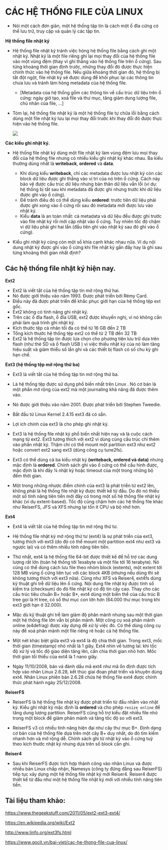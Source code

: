 # CÁC HỆ THỐNG FILE CỦA LINUX

- Nói một cách đơn giản, một hệ thống tập tin là cách một ổ đĩa cứng có thể lưu trữ, truy cập và quản lý các tập tin.

**Hệ thống file nhật ký**
- Hệ thống file nhật ký tránh việc hỏng hệ thống file bằng cách ghi một nhật ký. Nhật ký là một file riêng ghi lại mọi thay đổi của hệ thống file vào một vùng đệm (thay vì ghi thẳng vào hệ thống file trên ổ cứng). Sau từng khoảng thời gian định trước, những thay đổi đó được thực hiện chính thức vào hệ thống file. Nếu giữa khoảng thời gian đó, hệ thống bị tắt đột ngột, file nhật ký sẽ được dùng để khôi phục lại các thông tin chưa lưu và tránh làm hỏng metadata của hệ thống file.

  - [Metadata của hệ thống gồm các thông tin về cấu trúc dữ liệu trên ổ cứng: ngày giờ tạo, xoá file và thư mục, tăng giảm dung lượng file, chủ nhân của file, …]

- Tóm lại, hệ thống file nhật ký là một hệ thống file tự chữa lỗi bằng cách dùng một file nhật ký lưu lại mọi thay đổi trước khi thay đổi đó được thực hiện vào hệ thống file.

    ![](https://www.gocit.vn/wp-content/uploads/2013/08/file-linux.gif)

**Các kiểu ghi nhật ký.**
- Hệ thống file nhật ký dùng một file nhật ký làm vùng đệm lưu mọi thay đổi của hệ thống file nhưng có nhiều kiểu ghi nhật ký khác nhau. Ba kiểu thường dùng nhất là **writeback**, **ordered** và **data**.

  - Khi dùng kiểu **writeback**, chỉ các metadata được lưu nhật ký còn các block dữ liệu được ghi thẳng vào vị trí của nó trên ổ cứng. Cách này bảo vệ được cấu trúc dữ liệu nhưng bản thân dữ liệu vẫn lỗi (ví dụ: hệ thống bị tắt sau khi metadata đã được ghi nhưng trước khi dữ liệu được ghi vào ổ cứng). 
  - Để tránh điều đó có thể dùng kiểu **ordered**: trước tiên dữ liệu phải được ghi xong vào ổ cứng rồi sau đó metadata mới được lưu vào nhật ký.
  - Kiểu **data** là an toàn nhất: cả metadata và dữ liệu đều được ghi trước vào file nhật ký rồi mới cập nhật vào ổ cứng. Tuy nhiên tốc độ chậm vì dữ liệu phải ghi hai lần (đầu tiên ghi vào nhật ký sau đó ghi vào ổ cứng).

- Kiểu ghi nhật ký cũng còn một số khía cạnh khác nhau nữa. Ví dụ nội dung nhật ký được ghi vào ổ cứng khi file nhật ký gần đầy hay là ghi sau từng khoảng thời gian nhất định?

## Các hệ thống file nhật ký hiện nay.
**Ext2**
- Ext2 là viết tắt của hệ thống tập tin mở rộng thứ hai.
- Nó được giới thiệu vào năm 1993. Được phát triển bởi Rémy Card.
- Điều này đã được phát triển để khắc phục giới hạn của hệ thống tệp ext gốc.
- Ext2 không có tính năng ghi nhật ký.
- Trên các ổ đĩa flash, ổ đĩa USB, ext2 được khuyến nghị, vì nó không cần phải làm quá trình ghi nhật ký.
- Kích thước tệp cá nhân tối đa có thể từ 16 GB đến 2 TB
- Tổng kích thước hệ thống tệp ext2 có thể từ 2 TB đến 32 TB 
- Ext2 là hệ thống tập tin được lựa chọn cho phương tiện lưu trữ dựa trên flash (như thẻ SD và ổ flash USB ) vì việc thiếu nhật ký của nó làm tăng hiệu suất và giảm thiểu số lần ghi và các thiết bị flash có số chu kỳ ghi hạn chế.

**Ext3 (hệ thống tệp mở rộng thứ ba)**
- Ext3 là viết tắt của hệ thống tập tin mở rộng thứ ba.
- Là hệ thống tệp được sử dụng phổ biến nhất trên Linux . Nó cơ bản là một phần mở rộng của ext2 mà một journaling khả năng đã được thêm vào.
- Nó được giới thiệu vào năm 2001. Được phát triển bởi Stephen Tweedie.
- Bắt đầu từ Linux Kernel 2.4.15 ext3 đã có sẵn.
- Lợi ích chính của ext3 là cho phép ghi nhật ký.
- Ext3 là hệ thống file nhật ký phổ biến nhất hiện nay và là cuộc cách mạng từ ext2. Ext3 tương thích với ext2 vì dùng cùng cấu trúc chỉ thêm vào phần nhật ký. Thậm chí có thể mount một partition ext3 như ext2 hoặc convert ext2 sang ext3 (dùng công cụ tune2fs).

- Ext3 có thể dùng cả ba kiểu nhật ký **(writeback, ordered và data)** nhưng mặc định là **ordered**. Chính sách ghi vào ổ cứng có thể cấu hình được, mặc định là khi đầy ¼ nhật ký hoặc timeout của một trong những bộ đếm thời gian.

- Một trong những nhược điểm chính của ext3 là phát triển từ ext2 lên, không phải là hệ thống file nhật ký được thiết kế từ đầu. Do đó nó thiếu một số tính năng tiên tiến mới đây có trong một số hệ thống file nhật ký khác (ví dụ extent-based). Tốc độ cũng chậm hơn các hệ thống file khác như ReiserFS, JFS và XFS nhưng lại tốn ít CPU và bộ nhớ hơn.

**Ext4**
- Ext4 là viết tắt của hệ thống tập tin mở rộng thứ tư.
- Hệ thống file nhật ký mở rộng thứ tư (ext4) là sự phát triển của ext3, tương thích với ext3 (do đó có thể mount một partition ext4 như ext3 và ngược lại) và có thêm nhiều tính năng tiên tiến.

- Thứ nhất, ext4 là hệ thống file 64-bit được thiết kế để hỗ trợ các dung lượng rất lớn (toàn hệ thống tới 1exabyte và một file tới 16 terabyte). Nó cũng có thể dùng cách lưu file theo nhóm block (extents), một extent tới 128 MB vùng ổ cứng liên tục với các block 4KB (nhưng nếu dùng thì sẽ không tương thích với ext3 nữa). Cũng như XFS và Reiser4, ext4fs dùng kỹ thuật ghi trễ dữ liệu lên ổ cứng. Nội dung file nhật ký được tính số kiểm tra (checksum) do đó file nhật ký có độ tin cậy cao. Thay cho các cấu trúc tiêu chuẩn B+ hoặc B*, ext4 dùng một biến thể của cấu trúc B tree gọi là H tree, có số thư mục con lớn hơn (64.000 thư mục trong khi ext3 giới hạn ở 32.000).

- Mặc dù kỹ thuật ghi trễ làm giảm độ phân mảnh nhưng sau một thời gian một hệ thống file lớn vẫn bị phân mảnh. Một công cụ xoá phân mảnh online (e4defrag) được xây dựng để xử lý việc đó. Có thể dùng công cụ này để xoá phân mảnh một file riêng rẽ hoặc cả hệ thống file.

- Một nét khác biệt giữa ext3 và ext4 là độ chia thời gian. Trong ext3, mốc thời gian (timestamp) nhỏ nhất là 1 giây. Ext4 nhìn về tương lai: khi tốc độ xử lý và tốc độ giao diện tăng lên, cần chia thời gian nhỏ hơn. Mốc thời gian tối thiểu của ext4 là 1 nano giây.

- Ngày 11/10/2008, bản vá đánh dấu mã ext4 như mã ổn định được tích hợp vào nhân Linux 2.6.28, kết thúc giai đoạn phát triển và khuyên dùng ext4. Nhân Linux phiên bản 2.6.28 chứa hệ thống file ext4 được chính thức phát hành ngày 25/12/2008.

**ReiserFS**
- ReiserFS là hệ thống file nhật ký được phát triển từ đầu nhằm vào nhật ký. Kiểu ghi nhật ký mặc định là **ordered** và cho phép ``resize online`` để tăng dung lượng partition. ReiserFS cũng hỗ trợ kiểu đặt nhiều file nhỏ trong một block để giảm phân mảnh và tăng tốc độ so với ext3.

- ReiserFS v3 có nhiều tính năng hiện đại như cây thư mục B+. Định dạng cơ bản của hệ thống file dựa trên một cây B+ duy nhất, do đó tìm kiếm nhanh hơn và mở rộng dễ. Chính sách ghi từ nhật ký vào ổ cứng tuỳ theo kích thước nhật ký nhưng dựa trên số block cần ghi.

**Reiser4**
- Sau khi ReiserFS được tích hợp thành công vào nhân Linux và được nhiều bản Linux chấp nhận, Namesys (công ty đứng đằng sau ReiserFS) tiếp tục xây dựng một hệ thống file nhật ký mới Reiser4. Reiser4 được thiết kế từ đầu như một hệ thống file nhật ký mới với nhiều tính năng tiên tiến.

## Tài liệu tham khảo:
https://www.thegeekstuff.com/2011/05/ext2-ext3-ext4/

https://en.wikipedia.org/wiki/Ext2

http://www.linfo.org/ext3fs.html

https://www.gocit.vn/bai-viet/cac-he-thong-file-cua-linux/
